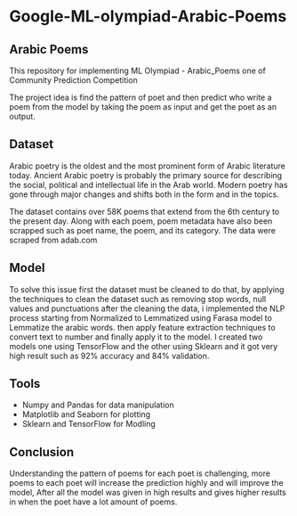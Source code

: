 # Google-ML-olympiad-Arabic-Poems
## Arabic Poems
This repository for implementing ML Olympiad - Arabic_Poems one of Community Prediction Competition

The project idea is find the pattern of poet and then predict who write a poem from the model by taking the poem as input and get the poet as an output.
## Dataset
Arabic poetry is the oldest and the most prominent form of Arabic literature today. Ancient Arabic poetry is probably the primary source for describing the social, political and intellectual life in the Arab world. Modern poetry has gone through major changes and shifts both in the form and in the topics.

The dataset contains over 58K poems that extend from the 6th century to the present day. Along with each poem, poem metadata have also been scrapped such as poet name, the poem, and its category. The data were scraped from adab.com

## Model
To solve this issue first the dataset must be cleaned to do that, by applying the techniques to clean the dataset such as removing stop words, null values and punctuations after the cleaning the data, i implemented the NLP process starting from Normalized to Lemmatized using Farasa model to Lemmatize the arabic words.
then apply feature extraction techniques to convert text to number and finally apply it to the model.
I created two models one using TensorFlow and the other using Sklearn and it got very high result such as 92% accuracy and 84% validation.

## Tools
- Numpy and Pandas for data manipulation
- Matplotlib and Seaborn for plotting
- Sklearn and TensorFlow for Modling

## Conclusion
Understanding the pattern of poems for each poet is challenging, more poems to each poet will increase the prediction highly and will improve the model, After all the model was given in high results and gives higher results in when the poet have a lot amount of poems.
